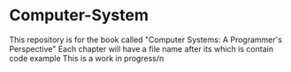 # Computer-System
This repository is for the book called "Computer Systems: A Programmer's Perspective"
Each chapter will have a file name after its which is contain code example
This is a work in progress/n
